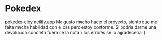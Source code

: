 # Pokedex
pokedex-eloy.netlify.app
Me gusto mucho hacer el proyecto, siento que me falta mucha habilidad con el css pero estoy conforme. Si podria darme una devolucion concreta fuera de la nota y los errores
se lo agradeceria :)
